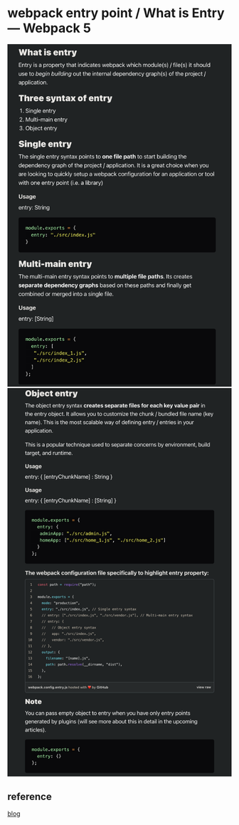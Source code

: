 # webpack entry point / What is Entry — Webpack 5

![78](../Image/javascript/78.png)
![79](../Image/javascript/79.png)

## reference

[blog](https://dev.to/yadhus/what-is-entry-webpack-5-1cb5)
